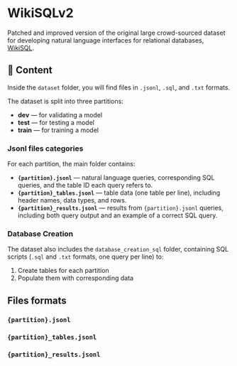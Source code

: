 # WikiSQLv2

Patched and improved version of the original large crowd-sourced dataset for developing natural language interfaces for relational databases, [WikiSQL](https://github.com/salesforce/WikiSQL).

## 📂 Content

Inside the `dataset` folder, you will find files in `.jsonl`, `.sql`, and `.txt` formats.

The dataset is split into three partitions:

- **dev** — for validating a model  
- **test** — for testing a model  
- **train** — for training a model  

### Jsonl files categories

For each partition, the main folder contains:

- **`{partition}.jsonl`** — natural language queries, corresponding SQL queries, and the table ID each query refers to.  
- **`{partition}_tables.jsonl`** — table data (one table per line), including header names, data types, and rows.  
- **`{partition}_results.jsonl`** — results from `{partition}.jsonl` queries, including both query output and an example of a correct SQL query.  

### Database Creation

The dataset also includes the `database_creation_sql` folder, containing SQL scripts (`.sql` and `.txt` formats, one query per line) to:

1. Create tables for each partition  
2. Populate them with corresponding data


## Files formats
### `{partition}.jsonl`


### `{partition}_tables.jsonl`


### `{partition}_results.jsonl`
